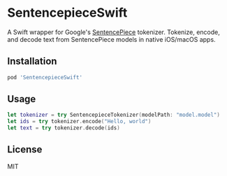 # SentencepieceSwift

A Swift wrapper for Google's [SentencePiece](https://github.com/google/sentencepiece) tokenizer. Tokenize, encode, and decode text from SentencePiece models in native iOS/macOS apps.

## Installation

```ruby
pod 'SentencepieceSwift'
````

## Usage

```swift
let tokenizer = try SentencepieceTokenizer(modelPath: "model.model")
let ids = try tokenizer.encode("Hello, world")
let text = try tokenizer.decode(ids)
```

## License

MIT
